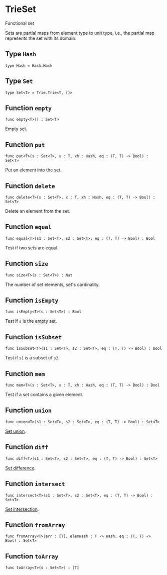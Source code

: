 # TrieSet
Functional set

Sets are partial maps from element type to unit type,
i.e., the partial map represents the set with its domain.

## Type `Hash`
``` motoko no-repl
type Hash = Hash.Hash
```


## Type `Set`
``` motoko no-repl
type Set<T> = Trie.Trie<T, ()>
```


## Function `empty`
``` motoko no-repl
func empty<T>() : Set<T>
```

Empty set.

## Function `put`
``` motoko no-repl
func put<T>(s : Set<T>, x : T, xh : Hash, eq : (T, T) -> Bool) : Set<T>
```

Put an element into the set.

## Function `delete`
``` motoko no-repl
func delete<T>(s : Set<T>, x : T, xh : Hash, eq : (T, T) -> Bool) : Set<T>
```

Delete an element from the set.

## Function `equal`
``` motoko no-repl
func equal<T>(s1 : Set<T>, s2 : Set<T>, eq : (T, T) -> Bool) : Bool
```

Test if two sets are equal.

## Function `size`
``` motoko no-repl
func size<T>(s : Set<T>) : Nat
```

The number of set elements, set's cardinality.

## Function `isEmpty`
``` motoko no-repl
func isEmpty<T>(s : Set<T>) : Bool
```

Test if `s` is the empty set.

## Function `isSubset`
``` motoko no-repl
func isSubset<T>(s1 : Set<T>, s2 : Set<T>, eq : (T, T) -> Bool) : Bool
```

Test if `s1` is a subset of `s2`.

## Function `mem`
``` motoko no-repl
func mem<T>(s : Set<T>, x : T, xh : Hash, eq : (T, T) -> Bool) : Bool
```

Test if a set contains a given element.

## Function `union`
``` motoko no-repl
func union<T>(s1 : Set<T>, s2 : Set<T>, eq : (T, T) -> Bool) : Set<T>
```

[Set union](https://en.wikipedia.org/wiki/Union_(set_theory)).

## Function `diff`
``` motoko no-repl
func diff<T>(s1 : Set<T>, s2 : Set<T>, eq : (T, T) -> Bool) : Set<T>
```

[Set difference](https://en.wikipedia.org/wiki/Difference_(set_theory)).

## Function `intersect`
``` motoko no-repl
func intersect<T>(s1 : Set<T>, s2 : Set<T>, eq : (T, T) -> Bool) : Set<T>
```

[Set intersection](https://en.wikipedia.org/wiki/Intersection_(set_theory)).

## Function `fromArray`
``` motoko no-repl
func fromArray<T>(arr : [T], elemHash : T -> Hash, eq : (T, T) -> Bool) : Set<T>
```


## Function `toArray`
``` motoko no-repl
func toArray<T>(s : Set<T>) : [T]
```

